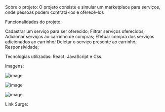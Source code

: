 
Sobre o projeto:
O projeto consiste e simular um marketplace para serviços, onde pessoas podem contratá-los e oferecé-los

Funcionalidades do projeto:

 Cadastrar um serviço para ser oferecido;
 Filtrar serviços oferecidos;
 Adicionar serviços ao carrinho de compras;
 Efetuar compra dos serviços adicionados ao carrinho;
 Deletar o serviço presente ao carrinho;
 Responsividade;

Tecnologias utilizadas: React, JavaScript e Css.

Imagens:


![image](https://user-images.githubusercontent.com/104600484/177066943-22cb4edd-d512-4402-a309-94d3968ce24a.png)

![image](https://user-images.githubusercontent.com/104600484/177066981-9a064fd0-51bf-433e-9b8d-91d0d7acb56c.png)

![image](https://user-images.githubusercontent.com/104600484/177067017-85bc6b28-8ff4-460a-b5a4-1952fa3bb790.png)


Link Surge:



